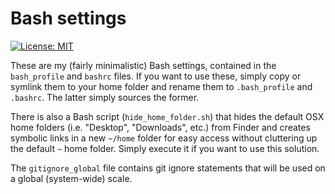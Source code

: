 # Bash settings

[![License: MIT][1]][2] 

These are my (fairly minimalistic) Bash settings, contained in the
`bash_profile` and `bashrc` files. If you want to use these, simply copy or
symlink them to your home folder and rename them to `.bash_profile` and
`.bashrc`. The latter simply sources the former.

There is also a Bash script (`hide_home_folder.sh`) that hides the default OSX
home folders (i.e. "Desktop", "Downloads", etc.) from Finder and creates
symbolic links in a new `~/home` folder for easy access without cluttering up
the default `~` home folder. Simply execute it if you want to use this
solution.

The `gitignore_global` file contains git ignore statements that will be used on
a global (system-wide) scale.

[1]: https://img.shields.io/badge/License-MIT-blue.svg
[2]: https://opensource.org/licenses/MIT
